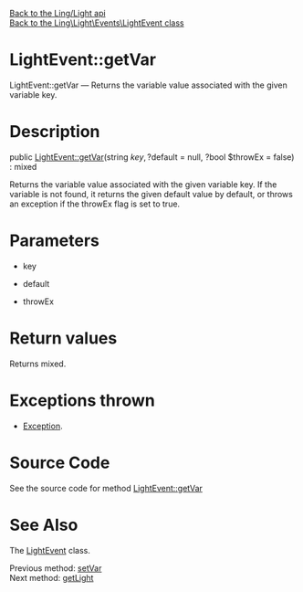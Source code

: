 [Back to the Ling/Light api](https://github.com/lingtalfi/Light/blob/master/doc/api/Ling/Light.md)<br>
[Back to the Ling\Light\Events\LightEvent class](https://github.com/lingtalfi/Light/blob/master/doc/api/Ling/Light/Events/LightEvent.md)


LightEvent::getVar
================



LightEvent::getVar — Returns the variable value associated with the given variable key.




Description
================


public [LightEvent::getVar](https://github.com/lingtalfi/Light/blob/master/doc/api/Ling/Light/Events/LightEvent/getVar.md)(string $key, ?$default = null, ?bool $throwEx = false) : mixed




Returns the variable value associated with the given variable key.
If the variable is not found, it returns the given default value by default,
or throws an exception if the throwEx flag is set to true.




Parameters
================


- key

    

- default

    

- throwEx

    


Return values
================

Returns mixed.


Exceptions thrown
================

- [Exception](http://php.net/manual/en/class.exception.php).&nbsp;







Source Code
===========
See the source code for method [LightEvent::getVar](https://github.com/lingtalfi/Light/blob/master/Events/LightEvent.php#L99-L108)


See Also
================

The [LightEvent](https://github.com/lingtalfi/Light/blob/master/doc/api/Ling/Light/Events/LightEvent.md) class.

Previous method: [setVar](https://github.com/lingtalfi/Light/blob/master/doc/api/Ling/Light/Events/LightEvent/setVar.md)<br>Next method: [getLight](https://github.com/lingtalfi/Light/blob/master/doc/api/Ling/Light/Events/LightEvent/getLight.md)<br>

